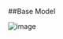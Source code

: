 ##Base Model

![image](https://github.com/md-azmi-siddique/seo-page1/assets/73628141/ba69a5d6-9c01-49ae-9768-6b44a63d8f65)
